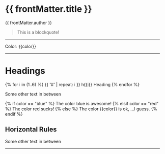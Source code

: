 # <liquid-prop>{{ frontMatter.title }}</liquid-prop>

<liquid-prop>{{ frontMatter.author }}</liquid-prop>

> This is a blockquote!

---

  <p>Color: {{color}}</p>
  
***

# Headings

{% for i in (1..6) %}
{{ '#' | repeat: i }} h{{i}} Heading
{% endfor %}

Some other text in between

<liquid-if>
{% if color == "blue" %}
  The color blue is awesome!
{% elsif color == "red" %}
  The color red sucks!
{% else %}
  The color {{color}} is ok, ...I guess.
{% endif %}
</liquid-if>

## Horizontal Rules

Some other text in between

---
